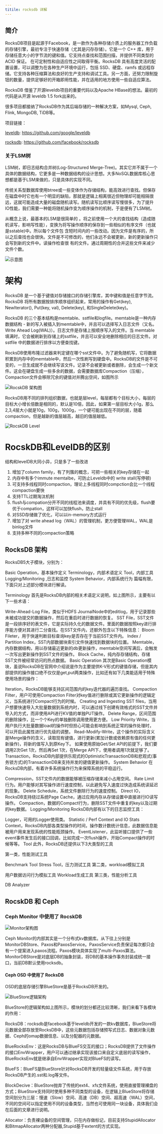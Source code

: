 ```yaml
---
titile: rocksdb 详解
---
```

## 简介
RocksDB项目是起源于Facebook，是一款作为各种存储介质上的服务器工作负载的存储引擎，最初专注于快速存储（尤其是闪存存储）。它是一个 C++ 库，用于存储任意大小的字节流的键和值。它支持点查找和范围扫描，并提供不同类型的 ACID 保证。
在可定制性和自适应性之间取得平衡。RocksDB 具有高度灵活的配置设置，可以调整为在各种生产环境中运行，包括 SSD、硬盘、ramfs 或远程存储。它支持各种压缩算法和良好的生产支持和调试工具。另一方面，还努力限制旋钮的数量，提供足够好的开箱即用性能，并在适用的地方使用一些自适应算法。

RocksDB 借鉴了开源leveldb项目的重要代码以及Apache HBase的想法。最初的代码是从开源 leveldb 1.5 fork出来的。

很多项目都接纳了RocksDB作为其后端存储的一种解决方案，如Mysql, Ceph, Flink, MongoDB, TiDB等。
  
项目链接：

[leveldb](https://github.com/google/leveldb): https://github.com/google/leveldb

[rocksdb](https://github.com/facebook/rocksdb): https://github.com/facebook/rocksdb

### 关于LSM树
LSM树，即日志结构合并树(Log-Structured Merge-Tree)。其实它并不属于一个具体的数据结构，它更多是一种数据结构的设计思想。大多NoSQL数据库核心思想都是基于LSM来做的，只是具体的实现不同。

传统关系型数据库使用btree或一些变体作为存储结构，能高效进行查找。但保存在磁盘中时它也有一个明显的缺陷，那就是逻辑上相离很近但物理却可能相隔很远，这就可能造成大量的磁盘随机读写。随机读写比顺序读写慢很多，为了提升IO性能，我们需要一种能将随机操作变为顺序操作的机制，于是便有了LSM树。

从概念上说，最基本的LSM是很简单的 。将之前使用一个大的查找结构（造成随机读写，影响写性能），变换为将写操作顺序的保存到一些相似的有序文件（也就是sstable)中。所以每个文件包 含短时间内的一些改动。因为文件是有序的，所以之后查找也会很快。文件是不可修改的，他们永远不会被更新，新的更新操作只会写到新的文件中。读操作检查很 有的文件。通过周期性的合并这些文件来减少文件个数。

![示意图](/assets/images/ceph/LSM-archietcture.png)

# 架构
RocksDB 是一个基于键值对存储接口的存储引擎库，其中键和值是任意字节流。RocksDB 将所有数据按排序顺序组织起来，常用的操作有Get(key), NewIterator(), Put(key, val), Delete(key), 和SingleDelete(key)。

RocksDB 的三个基本结构是memtable、sstfile和logfile。memtable是一种内存数据结构 - 新的写入被插入到memtable中，并且可以选择写入日志文件（又名。Write Ahead Log(WAL)）。日志文件是存储上按顺序写入的文件。当 memtable 填满时，它会被刷新到存储上的sstfile，并且可以安全地删除相应的日志文件。对 sstfile 中的数据进行排序以方便查找键。

RocksDB使用布隆过滤器来判定键在哪个sst文件中。为了避免随机写，它将数据积累到内存中的memtable中，然后一次性刷写到硬盘中。RocksDB的文件是不可变的，一旦生成就不会继续写该文件。记录不会被更新或者删除，会生成一个新文件。这会在硬盘生成一些多余的数据，会需要数据库Compaction（压缩），Compaction文件会移除冗余的键值对并腾出空间，如图所示

![RocskDB 架构图](/assets/images/ceph/LSM.png)

RocksDB用不同的排列组织数据，也就是层level，每层都有个目标大小，每层的目标大小增长倍数是相同的，默认是10倍，因此，如果第一层目标大小1g，那么2,3,4层大小就是10g，100g，1000g，一个键可能出现在不同的层，随着compaction，但是越新的值层越高，越旧的值层越低。

![RocskDB Level](/assets/images/ceph/rocksdb-level.png)

# RocskDB和LevelDB的区别

结构和levelDB大同小异，只是多了一些改进

1. 增加了column family，有了列簇的概念，可把一些相关的key存储在一起  
2. 内存中有多个immute memtalbe，可防止Leveldb中的 write stall(写停顿)  
3. 可支持多线程同时compaction，理论上多线程同时compction会比一个线程compaction要快  
4. 支持TTL过期淘汰机制  
5. flush与compation分开不同的线程池来调度，并具有不同的优先级，flush要优于compation，这样可以加快flush，防止stall  
6. 对SSD存储做了优化，可以以in-memory方式运行  
7. 增加了对 write ahead log（WAL）的管理机制，更方便管理WAL，WAL是binlog文件  
8. 支持多种不同的compaction策略

## RocksDB 架构
RocksDB5大子模块，分别为：

Basic Operation，基本操作定义
Terminology，内部术语定义
Tool，内部工具
Logging/Monitoring ,日志和监控
System Behavior，内部系统行为
篇幅有限，下面只对上述部分模块进行解读。

Terminology
首先是RocksDB内部的相关术语定义说明，如上图所示，主要有以下一些术语：

Write-Ahead-Log File，类似于HDFS JournalNode中的editlog，用于记录那些未被成功提交的数据操作，然后在重启时进行数据的恢复。
SST File，SST文件是一段排序好的表文件，它是实际持久化的数据文件。里面的数据按照key进行排序能方便对其进行二分查找。在SST文件内，还额外包含以下特殊信息：
Bloom Fileter，用于快速判断目标查询key是否存在于当前SST文件内。
Index / Partition Index，SST内部数据块索引文件快速找到数据块的位置。
Memtable，内存数据结构，用以存储最近更新的db更新操作，memtable空间写满后，会触发一次写出更新操作到SST文件的操作。
Block Cache，纯内存存储结构，存储SST文件被经常访问的热点数据。
Basic Operation
其次是Basic Operation模块，虽说RocksDB在官网中介绍说是作为主要提供K-V形式的键值存储，但是其内部提供的操作接口绝不仅仅是get,put两类操作，比如还有如下几类能适用于特殊使用场景的操作：

Iteration，RocksDB能够支持区间范围内的key迭代器的遍历查找。
Compaction Filter，用户可使用Compaction Filter对key值进行删除或其它更新操作的逻辑定义，当系统进行Compact行为的时候。
Creating and Ingesting SST files，当用户想要快速导入大批量数据到系统内时，可以通过线下创建有效格式的SST文件并导入的方式，而非使用API进行KV值的单独PUT操作。
Delete Range，区间范围的删除操作，比一个个Key的单独删除调用使用更方便。
Low Priority Write，当用户执行大批量数据load的操作时但担心可能会影响到系统正常的操作处理时，可以开启此属性进行优先级的调整。
Read-Modify-Write，这个操作的实际含义是Merge操作的含义，读取现有键值，进行更新(累加计数或依赖原有值的任何更新操作)，将新的值写入到原Key下。 如果使用原始Get/Set API的前提下，我们要调用2次Get 1次，然后再Set 1次，在Merge API下，使用者调用1次就足够了。
Transaction，RocksDB内部提供乐观式的OptimisticTransactionDB和悲观式(事务锁方式)的TransactionDB来支持并发的键值更新操作。
System Behavior
在RocksDB内部，有着许多系统操作行为来保障系统的平稳运行。

Compression，SST文件内的数据能够被压缩存储来减小占用空间。
Rate Limit行为。用户能够对其写操作进行速度控制，以此避免写入速度过快造成系统读延迟的现象。
Delete Schedule，系统文件删除行为的速度控制。
Direct IO，RocksDB支持绕过系统Page Cache，通过应用内存从存储设置中直接进行IO读写操作。
Compaction，数据的Compact行为，删除SST文件中重复的key以及过期的key数据。
Logging/Monitoring
RocksDB内部有以下的日志监控工具：

Logger，可用的Logger使用类。
Statistic / Perf Context and IO Stats Context，RocksDB内部各类型操作的时间，操作数计数统计信息，此数据信息能被用户用来发现系统的性能瓶颈操作。
EventListener，此监听接口提供了一些event事件发生后的接口回调，比如完成一次flush操作，开始Compact操作的时候等等。
Tool
此外，RocksDB还提供以下3大类型的工具

第一类，性能测试工具

Benchmark Tool
Stress Tool，压力测试工具
第二类，workload模拟工具

用户数据访问行为模拟工具
Workload生成工具
第三类，性能分析工具

DB Analyzer

## RocskDB 和 Ceph
### Ceph Monitor 中使用了 RocskDB

![Monitor架构图](/assets/images/ceph/ceph-monitor-stack.jpg)

Ceph Monitor的内部其实是一个分布式kv数据库。从下往上分别是MonitorDBStore、Paxos和PaxosService。PaxosService负责保证每次都只会有一个提案进入paxos流程。Paxos模块具体实现了multi-Paxos算法。MonitorDBStore是对底层DB的抽象封装，将DB的基本操作事务封装成统一接口，当前DB默认使用rocksdb。

#### Ceph OSD 中使用了 RocksDB
OSD的底层存储引擎BlueStore是基于RocksDB开发的。

![BlueStore逻辑架构](/assets/images/ceph/bluestore.png)

BlueStore的逻辑架构如上图所示，模块的划分都还比较清晰，我们来看下各模块的作用：

RocksDB：rocksdb是facebook基于leveldb开发的一款kv数据库，BlueStore将元数据全部存放至RocksDB中，这些元数据包括存储预写式日志、数据对象元数据、Ceph的omap数据信息、以及分配器的元数据。

BlueRocksEnv：这是RocksDB与BlueFS交互的接口；RocksDB提供了文件操作的接口EnvWrapper，用户可以通过继承实现该接口来自定义底层的读写操作，BlueRocksEnv就是继承自EnvWrapper实现对BlueFS的读写。

BlueFS：BlueFS是BlueStore针对RocksDB开发的轻量级文件系统，用于存放RocksDB产生的.sst和.log等文件。

BlockDecive：BlueStore抛弃了传统的ext4、xfs文件系统，使用直接管理裸盘的方式；BlueStore支持同时使用多种不同类型的设备，在逻辑上BlueStore将存储空间划分为三层：慢速（Slow）空间、高速（DB）空间、超高速（WAL）空间，不同的空间可以指定使用不同的设备类型，当然也可使用同一块设备，具体我们会在后面的文章进行说明。

Allocator：负责裸设备的空间管理，只在内存做标记，目前支持StupidAllocator和BitmapAllocator两种分配器,Stupid基于extent的方式实现。
